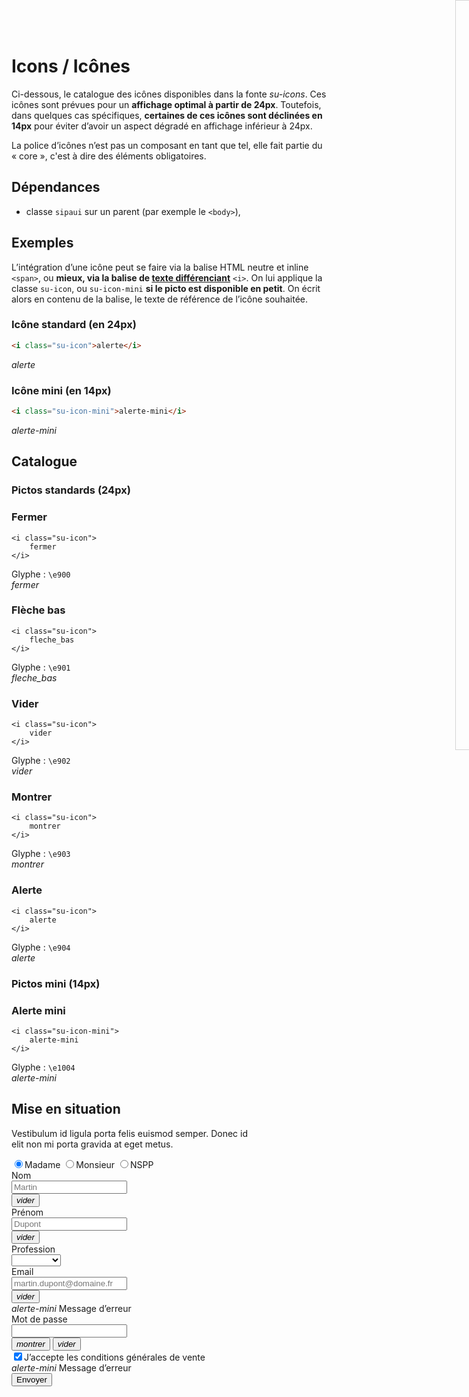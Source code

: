 # Icons / Icônes

Ci-dessous, le catalogue des icônes disponibles dans la fonte *su-icons*. Ces icônes sont prévues pour un **affichage optimal à partir de 24px**. Toutefois, dans quelques cas spécifiques, **certaines de ces icônes sont déclinées en 14px** pour éviter d’avoir un aspect dégradé en affichage inférieur à 24px.

<div class="alerte">
	<p>La police d’icônes n’est pas un composant en tant que tel, elle fait partie du «&nbsp;core&nbsp;», c'est à dire des éléments obligatoires.</p>
</div>

<div class="alerte">
																							
## Dépendances
- classe `sipaui` sur un parent (par exemple le `<body>`),

</div>

<!-- STORY -->

## Exemples

L’intégration d’une icône peut se faire via la balise HTML neutre et inline `<span>`, ou **mieux, via la balise de <a href="https://developer.mozilla.org/fr/docs/Web/HTML/Element/i"  target="_blank" rel="noopener">texte différenciant</a>** `<i>`. On lui applique la classe `su-icon`, ou `su-icon-mini` **si le picto est disponible en petit**. On écrit alors en contenu de la balise, le texte de référence de l’icône souhaitée.

### Icône standard (en 24px) 
```html
<i class="su-icon">alerte</i>
```
<i class="su-icon">alerte</i>

### Icône mini (en 14px) 
```html
<i class="su-icon-mini">alerte-mini</i>
```
<i class="su-icon-mini">alerte-mini</i>

## Catalogue

### Pictos standards (24px)

<div class="catalogue-icones">
	<div class="icone"><!------------------------------------------------- Fermer-->
		<h3>Fermer</h3>
		<pre class="language-html"><code>&lt;i class="su-icon">
    fermer
&lt;/i></code></pre>
		<div class="glyphe">Glyphe&nbsp;: <code>\e900</code></div>
		<div><i class="su-icon">fermer</i></div>
	</div>
	<div class="icone"><!------------------------------------------------- Flèche bas-->
		<h3>Flèche bas</h3>
		<pre class="language-html"><code>&lt;i class="su-icon">
    fleche_bas
&lt;/i></code></pre>
		<div class="glyphe">Glyphe&nbsp;: <code>\e901</code></div>
		<div><i class="su-icon">fleche_bas</i></div>
	</div>
	<div class="icone"><!------------------------------------------------- Vider-->
		<h3>Vider</h3>
		<pre class="language-html"><code>&lt;i class="su-icon">
    vider
&lt;/i></code></pre>
		<div class="glyphe">Glyphe&nbsp;: <code>\e902</code></div>
		<div><i class="su-icon">vider</i></div>
	</div>
	<div class="icone"><!------------------------------------------------- Montrer-->
		<h3>Montrer</h3>
		<pre class="language-html"><code>&lt;i class="su-icon">
    montrer
&lt;/i></code></pre>
		<div class="glyphe">Glyphe&nbsp;: <code>\e903</code></div>
		<div><i class="su-icon">montrer</i></div>
	</div>
	<div class="icone"><!------------------------------------------------- Alerte-->
		<h3>Alerte</h3>
		<pre class="language-html"><code>&lt;i class="su-icon">
    alerte
&lt;/i></code></pre>
		<div class="glyphe">Glyphe&nbsp;: <code>\e904</code></div>
		<div><i class="su-icon">alerte</i></div>
	</div>
</div>

### Pictos mini (14px)

<div class="catalogue-icones">
	<div class="icone"><!------------------------------------------------- Alerte mini-->
		<h3>Alerte mini</h3>
		<pre class="language-html"><code>&lt;i class="su-icon-mini">
    alerte-mini
&lt;/i></code></pre>
		<div class="glyphe">Glyphe&nbsp;: <code>\e1004</code></div>
		<div><i class="su-icon-mini">alerte-mini</i></div>
	</div>
</div>


## Mise en situation
<main class="sipaui">
	<section class="su-relative" style="max-width: 400px">
		<p>Vestibulum id ligula porta felis euismod semper. Donec id elit non mi porta gravida at eget metus.</p>
		<div>
			<div class="su-radio-area">
			    <label for="Madame"><input type="radio" id="Madame" name="Madame" value="Madame" checked>Madame</label>
			    <label for="Monsieur"><input type="radio" id="Monsieur" name="Monsieur" value="Monsieur">Monsieur</label>
			    <label for="nspp"><input type="radio" id="nspp" name="nspp" value="nspp">NSPP</label>
			</div>
		</div>
		<!------------------------------------------------------------------------------------------------------------------------------------>
		<div class="su-margin-top-xs">
			<label for="nom">Nom</label>
			<div class="su-input-actions-1">
				<input id="nom" name="Nom" type="text" data-oftoggleclass='{"parent":".su-input-actions-1","klass":"su-js-show"}' role="textbox" required required value="" placeholder="Martin">
				<div class="su-input-actions-area">
					<button type="button" class="su-input-action" data-ofemptyinput>
						<i class="su-icon">vider</i>
					</button>
				</div>
			</div>
		</div>
		<!------------------------------------------------------------------------------------------------------------------------------------>
		<div class="su-margin-top-m">
			<label for="prenom">Prénom</label>
			<div class="su-input-actions-1">
				<input id="prenom" name="prenom" type="text" data-oftoggleclass='{"parent":".su-input-actions-1","klass":"su-js-show"}' role="textbox" required required value="" placeholder="Dupont">
				<div class="su-input-actions-area">
					<button type="button" class="su-input-action" data-ofemptyinput>
						<i class="su-icon">vider</i>
					</button>
				</div>
			</div>
		</div>
		<!------------------------------------------------------------------------------------------------------------------------------------>
		<div class="su-margin-top-m">
			<label for="profession">Profession</label>
			<div class="su-input-actions-1">
				<div class="su-select">
					<select id="select1" name="select1" required>
					    <option value="" disabled selected hidden></option>
					    <option value="Seigneur">Seigneur</option>
					    <option value="Chevalier">Chevalier</option>
					    <option value="Charron">Charron</option>
					    <option value="Sabotier">Sabotier</option>
					    <option value="Serf">Serf</option>
					</select>
				</div>
			</div>
		</div>
		<!------------------------------------------------------------------------------------------------------------------------------------>
		<div class="su-margin-top-m su-error">
			<label for="mail">Email</label>
			<div class="su-input-actions-1">
				<input id="mail" name="mail" type="email" data-oftoggleclass='{"parent":".su-input-actions-1","klass":"su-js-show"}' role="textbox" required required value="" placeholder="martin.dupont@domaine.fr">
				<div class="su-input-actions-area">
					<button type="button" class="su-input-action" data-ofemptyinput>
						<i class="su-icon">vider</i>
					</button>
				</div>
			</div>
			<div class="su-error-message"><i class="su-icon-mini">alerte-mini</i> Message d’erreur</div>
		</div>
		<!------------------------------------------------------------------------------------------------------------------------------------>
		<div class="su-margin-top-m">
			<label for="password">Mot de passe</label>
			<div class="su-input-actions-2">
				<input id="password" name="password" type="password" data-oftoggleclass='{"parent":".su-input-actions-2","klass":"su-js-show"}' role="textbox" required required value="">
				<div class="su-input-actions-area">
					<button type="button" class="su-input-action" data-ofemptyinput>
						<i class="su-icon">montrer</i>
					</button>
					<button type="button" class="su-input-action" data-ofemptyinput>
						<i class="su-icon">vider</i>
					</button>
				</div>
			</div>
		</div>
		<!------------------------------------------------------------------------------------------------------------------------------------>
		<div class="su-margin-top-m">
		    <div class="su-checkbox-area su-checkbox-column su-error">
		        <label for="checkbox1"><input type="checkbox" id="checkbox1" name="content" value="content" checked>J’accepte les conditions générales de vente</label>
		    </div>
		    <div class="su-error-message"><i class="su-icon-mini">alerte-mini</i> Message d’erreur</div>
		</div>
		<!------------------------------------------------------------------------------------------------------------------------------------>
		<div class="su-margin-top-m su-margin-bottom-xl su-text-right">
			<button class="su-button su-primary">Envoyer</button>
		</div>
		<!------------------------------------------------------------------------------------------------------------------------------------>
		<!------------------------------------------------------------------------------------------------------------------------------------>
		<!------------------------------------------------------------------------------------------------------------------------------------>
		<div style="position: absolute; top: 0; bottom: 70%; right: -220px; width: 200px; padding: 20px; border: 1px solid #d4d4d4">
			<div style="position: absolute; top: 10px; right: 10px;">
				<i class="su-icon">fermer</i>
			</div>
			<p>Faux bloc</p>
		</div>
	</section>
</main>
